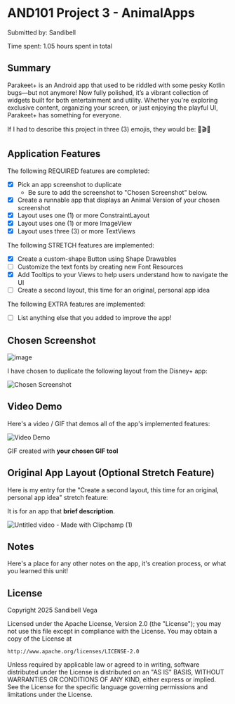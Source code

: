 <!-- (This is a comment) INSTRUCTIONS: Go through this page and fill out any **bolded** entries with their correct values.-->

# AND101 Project 3 - AnimalApps

Submitted by: Sandibell

Time spent: 1.05 hours spent in total

## Summary

Parakeet+ is an Android app that used to be riddled with some pesky Kotlin bugs—but not anymore! Now fully polished, it’s a vibrant collection of widgets built for both entertainment and utility. Whether you're exploring exclusive content, organizing your screen, or just enjoying the playful UI, Parakeet+ has something for everyone.

If I had to describe this project in three (3) emojis, they would be: 🦜🎬📱

## Application Features

<!-- (This is a comment) Please be sure to change the [ ] to [x] for any features you completed.  If a feature is not checked [x], you might miss the points for that item! -->

The following REQUIRED features are completed:

- [x] Pick an app screenshot to duplicate
  - Be sure to add the screenshot to "Chosen Screenshot" below.
- [x] Create a runnable app that displays an Animal Version of your chosen screenshot
- [x] Layout uses one (1) or more ConstraintLayout
- [x] Layout uses one (1) or more ImageView
- [x] Layout uses three (3) or more TextViews

The following STRETCH features are implemented:

- [x] Create a custom-shape Button using Shape Drawables
- [ ] Customize the text fonts by creating new Font Resources
- [x] Add Tooltips to your Views to help users understand how to navigate the UI
- [ ] Create a second layout, this time for an original, personal app idea

The following EXTRA features are implemented:

- [ ] List anything else that you added to improve the app!

## Chosen Screenshot
![image](https://github.com/user-attachments/assets/15a4da0d-dea0-4f0e-b05b-283a9bf9abcd)


I have chosen to duplicate the following layout from the Disney+ app:

<img src='http://example.com/link/to/your/image.png' title='Chosen Screenshot' width='' alt='Chosen Screenshot' />

## Video Demo

Here's a video / GIF that demos all of the app's implemented features:

<img src='http://i.imgur.com/link/to/your/gif/file.gif' title='Video Demo' width='' alt='Video Demo' />

GIF created with **your chosen GIF tool**

<!-- Recommended tools:
- [Kap](https://getkap.co/) for macOS
- [ScreenToGif](https://www.screentogif.com/) for Windows
- [peek](https://github.com/phw/peek) for Linux. -->

## Original App Layout (Optional Stretch Feature)

Here is my entry for the "Create a second layout, this time for an original, personal app idea" stretch feature:

It is for an app that **brief description**.

![Untitled video - Made with Clipchamp (1)](https://github.com/user-attachments/assets/f738d537-651b-4e31-810e-332e0093f89f)

## Notes

Here's a place for any other notes on the app, it's creation process, or what you learned this unit!

## License

Copyright 2025 Sandibell Vega

Licensed under the Apache License, Version 2.0 (the "License");
you may not use this file except in compliance with the License.
You may obtain a copy of the License at

    http://www.apache.org/licenses/LICENSE-2.0

Unless required by applicable law or agreed to in writing, software
distributed under the License is distributed on an "AS IS" BASIS,
WITHOUT WARRANTIES OR CONDITIONS OF ANY KIND, either express or implied.
See the License for the specific language governing permissions and
limitations under the License.
